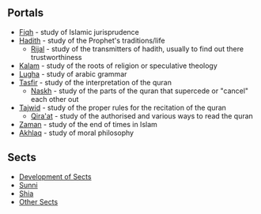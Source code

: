 ## Portals
* [Fiqh](/fiqh/fiqh.md) - study of Islamic jurisprudence
* [Hadith](/hadith/hadith.md) - study of the Prophet's traditions/life
  * [Rijal](/hadith/rijal/rijal.md) - study of the transmitters of hadith, usually to find out there trustworthiness
* [Kalam](/kalam/kalam.md) - study of the roots of religion or speculative theology
* [Lugha](/lugha/lugha.md) - study of arabic grammar
* [Tasfir](/tasfir/tasfir.md) - study of the interpretation of the quran
  * [Naskh](/tasfir/naskh/nasskh.md) - study of the parts of the quran that supercede or "cancel" each other out
* [Tajwid](/tajwid/tajwid.md) - study of the proper rules for the recitation of the quran
  * [Qira'at](/tajwid/qiraat/qiraat.md) - study of the authorised and various ways to read the quran
* [Zaman](/zaman/zaman.md) - study of the end of times in Islam
* [Akhlaq](/akhlaq/akhlaq.md) - study of moral philosophy

## Sects
* [Development of Sects](/sects/sectshistory.md)
* [Sunni](/sects/sunni.md)
* [Shia](/sects/shia.md)
* [Other Sects](/sects/sectsmisc.md)
